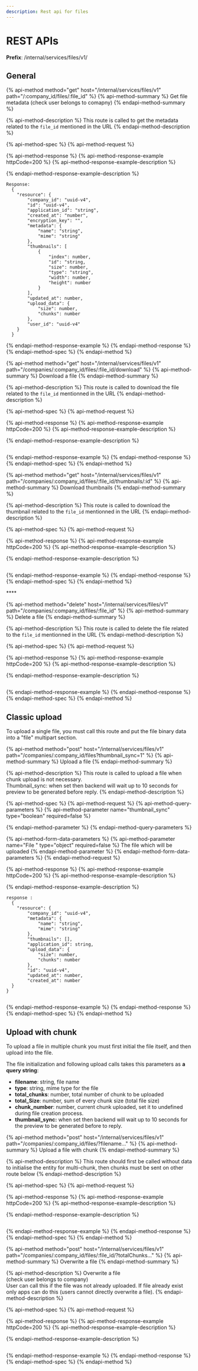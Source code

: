 ```yaml
---
description: Rest api for files
---
```


# REST APIs

**Prefix**: /internal/services/files/v1/

## General

{% api-method method="get" host="/internal/services/files/v1" path="/:company\_id/files/:file\_id" %}
{% api-method-summary %}
Get file metadata \(check user belongs to comapny\)
{% endapi-method-summary %}

{% api-method-description %}
This route is called to get the metadata related to the `file_id` mentioned in the URL
{% endapi-method-description %}

{% api-method-spec %}
{% api-method-request %}

{% api-method-response %}
{% api-method-response-example httpCode=200 %}
{% api-method-response-example-description %}

{% endapi-method-response-example-description %}

```
Response:
  {
    "resource": {
        "company_id": "uuid-v4",
        "id": "uuid-v4",
        "application_id": "string",
        "created_at": "number",
        "encryption_key": "",
        "metadata": {
            "name": "string",
            "mime": "string"
        },
        "thumbnails": [
            {
                "index": number,
                "id": "string,
                "size": number,
                "type": "string",
                "width": number,
                "height": number
            }
        ],
        "updated_at": number,
        "upload_data": {
            "size": number,
            "chunks": number
        },
        "user_id": "uuid-v4"
    }
  }
```
{% endapi-method-response-example %}
{% endapi-method-response %}
{% endapi-method-spec %}
{% endapi-method %}

{% api-method method="get" host="/internal/services/files/v1" path="/companies/:company\_id/files/:file\_id/download" %}
{% api-method-summary %}
Download a file 
{% endapi-method-summary %}

{% api-method-description %}
This route is called to download the file related to the `file_id` mentionned in the URL
{% endapi-method-description %}

{% api-method-spec %}
{% api-method-request %}

{% api-method-response %}
{% api-method-response-example httpCode=200 %}
{% api-method-response-example-description %}

{% endapi-method-response-example-description %}

```

```
{% endapi-method-response-example %}
{% endapi-method-response %}
{% endapi-method-spec %}
{% endapi-method %}

{% api-method method="get" host="/internal/services/files/v1" path="/companies/:company\_id/files/:file\_id/thumbnails/:id" %}
{% api-method-summary %}
Download thumbnails
{% endapi-method-summary %}

{% api-method-description %}
This route is called to download the thumbnail related to the `file_id` mentionned in the URL
{% endapi-method-description %}

{% api-method-spec %}
{% api-method-request %}

{% api-method-response %}
{% api-method-response-example httpCode=200 %}
{% api-method-response-example-description %}

{% endapi-method-response-example-description %}

```

```
{% endapi-method-response-example %}
{% endapi-method-response %}
{% endapi-method-spec %}
{% endapi-method %}

\*\*\*\*

{% api-method method="delete" host="/internal/services/files/v1" path="/companies/:company\_id/files/:file\_id" %}
{% api-method-summary %}
Delete a file
{% endapi-method-summary %}

{% api-method-description %}
This route is called to delete the file related to the `file_id` mentionned in the URL
{% endapi-method-description %}

{% api-method-spec %}
{% api-method-request %}

{% api-method-response %}
{% api-method-response-example httpCode=200 %}
{% api-method-response-example-description %}

{% endapi-method-response-example-description %}

```

```
{% endapi-method-response-example %}
{% endapi-method-response %}
{% endapi-method-spec %}
{% endapi-method %}

## Classic upload

To upload a single file, you must call this route and put the file binary data into a "file" multipart section.

{% api-method method="post" host="/internal/services/files/v1" path="/companies/:company\_id/files?thumbnail\_sync=1" %}
{% api-method-summary %}
Upload a file 
{% endapi-method-summary %}

{% api-method-description %}
This route is called to upload a file when chunk upload is not necessary.  
Thumbnail\_sync: when set then backend will wait up to 10 seconds for preview to be generated before reply.
{% endapi-method-description %}

{% api-method-spec %}
{% api-method-request %}
{% api-method-query-parameters %}
{% api-method-parameter name="thumbnail\_sync" type="boolean" required=false %}

{% endapi-method-parameter %}
{% endapi-method-query-parameters %}

{% api-method-form-data-parameters %}
{% api-method-parameter name="File " type="object" required=false %}
The file which will be uploaded
{% endapi-method-parameter %}
{% endapi-method-form-data-parameters %}
{% endapi-method-request %}

{% api-method-response %}
{% api-method-response-example httpCode=200 %}
{% api-method-response-example-description %}

{% endapi-method-response-example-description %}

```
response : 
  {
    "resource": {
        "company_id": "uuid-v4",
        "metadata": {
            "name": "string",
            "mime": "string"
        },
        "thumbnails": [],
        "application_id": string,
        "upload_data": {
            "size": number,
            "chunks": number
        },
        "id": "uuid-v4",
        "updated_at": number,
        "created_at": number
  }
}
  
```
{% endapi-method-response-example %}
{% endapi-method-response %}
{% endapi-method-spec %}
{% endapi-method %}

## Upload with chunk

To upload a file in multiple chunk you must first initial the file itself, and then upload into the file.

The file initialization and following upload calls takes this parameters as **a query string**:

* **filename**: string, file name
* **type**: string, mime type for the file
* **total\_chunks**: number, total number of chunk to be uploaded
* **total\_Size**: number, sum of every chunk size \(total file size\)
* **chunk\_number**: number, current chunk uploaded, set it to undefined during file creation process.
* **thumbnail\_sync:** when set then backend will wait up to 10 seconds for the preview to be generated before to reply.

{% api-method method="post" host="/internal/services/files/v1" path="/companies/:company\_id/files/?filename..." %}
{% api-method-summary %}
Upload a file with chunk
{% endapi-method-summary %}

{% api-method-description %}
This route should first be called without data to initialise the entity for multi-chunk, then chunks must be sent on other route below
{% endapi-method-description %}

{% api-method-spec %}
{% api-method-request %}

{% api-method-response %}
{% api-method-response-example httpCode=200 %}
{% api-method-response-example-description %}

{% endapi-method-response-example-description %}

```

```
{% endapi-method-response-example %}
{% endapi-method-response %}
{% endapi-method-spec %}
{% endapi-method %}

{% api-method method="post" host="/internal/services/files/v1" path="/companies/:company\_id/files/:file\_id/?totalChunks..." %}
{% api-method-summary %}
Overwrite a file 
{% endapi-method-summary %}

{% api-method-description %}
Overwrite a file   
\(check user belongs to company\)  
User can call this if the file was not already uploaded. If file already exist only apps can do this \(users cannot directly overwrite a file\).
{% endapi-method-description %}

{% api-method-spec %}
{% api-method-request %}

{% api-method-response %}
{% api-method-response-example httpCode=200 %}
{% api-method-response-example-description %}

{% endapi-method-response-example-description %}

```

```
{% endapi-method-response-example %}
{% endapi-method-response %}
{% endapi-method-spec %}
{% endapi-method %}

